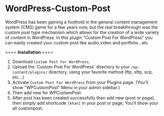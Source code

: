 # WordPress-Custom-Post
WordPress has been gaining a foothold in the general content management system (CMS) game for a few years now, but the real breakthrough was the custom post type mechanism which allows for the creation of a wide variety of content in WordPress.  In this plugin "Custom Post For WordPress" you can easily created your custom post like audio,video and portfolio...etc


==== <b>Installation </b>====

1. Download <code>Custom Post For WordPress</code>.
2. Upload the 'Custom Post For WordPress' directory to your <code>/wp-content/plugins/</code> directory, using your favorite method (ftp, sftp, scp, etc...)
3. Activate <code>Custom Post For WordPress</code> from your Plugins page. (You'll show "WPCustomPost" Menu in your admin sidebar.)
4. Then add new for WPCustomPost
5. After post has been created successfully then add new (post or page), then simply add shortcode <code>[khan]</code> in your post or page, You'll show your all custompost.

